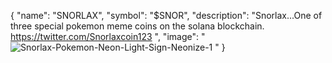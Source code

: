 {
  "name": "SNORLAX",
  "symbol": "$SNOR",
  "description": "Snorlax...One of three special pokemon meme coins on the solana blockchain. https://twitter.com/Snorlaxcoin123 ",
  "image": "![Snorlax-Pokemon-Neon-Light-Sign-Neonize-1](https://github.com/SNOR-token/SNORLAX/assets/166968992/5e21cb78-f62d-4967-a332-36de79a93e73)
"
}
